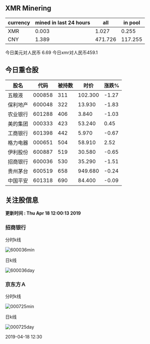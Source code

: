 ## XMR Minering

|currency|mined in last 24 hours|all|in pool|
|---|---|---|---|
|XMR|0.003|1.027|0.255|
|CNY|1.389|471.726|117.255|

今日美元对人民币 6.69	今日xmr对人民币459.1


## 今日重仓股 

|股名|代码|被持数|时价|涨跌%|
|---|---|---|---|---|
|五粮液|000858|311|102.300|-1.27|
|保利地产|600048|322|13.930|-1.83|
|农业银行|601288|406|3.840|-1.03|
|美的集团|000333|423|53.240|0.45|
|工商银行|601398|442|5.970|-0.67|
|格力电器|000651|504|58.910|2.52|
|伊利股份|600887|519|30.580|-0.65|
|招商银行|600036|530|35.290|-1.51|
|贵州茅台|600519|658|949.680|-0.24|
|中国平安|601318|690|84.400|-0.09|

## 关注股信息
**更新时间 : Thu Apr 18 12:00:13 2019**
### 招商银行 
分时k线

![600036min](http://image.sinajs.cn/newchart/min/n/sh600036.gif)

日k线

![600036day](http://image.sinajs.cn/newchart/daily/n/sh600036.gif)

### 京东方Ａ 
分时k线

![000725min](http://image.sinajs.cn/newchart/min/n/sz000725.gif)

日k线

![000725day](http://image.sinajs.cn/newchart/daily/n/sz000725.gif)

2019-04-18 12:30